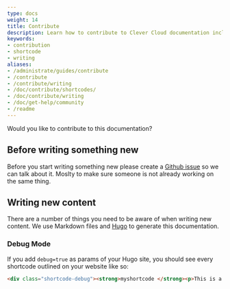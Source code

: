 ```yaml
---
type: docs
weight: 14
title: Contribute
description: Learn how to contribute to Clever Cloud documentation including available shortcodes, writing guidelines, and submission process
keywords:
- contribution
- shortcode
- writing
aliases:
- /administrate/guides/contribute
- /contribute
- /contribute/writing
- /doc/contribute/shortcodes/
- /doc/contribute/writing
- /doc/get-help/community
- /readme
---
```


Would you like to contribute to this documentation?

## Before writing something new

Before you start writing something new please create a [Github issue](https://github.com/CleverCloud/documentation/issues) so we can talk about it. Moslty to make sure someone is not already working on the same thing.

## Writing new content

There are a number of things you need to be aware of when writing new content. We use Markdown files and [Hugo](https://gohugo.io/) to generate this documentation.

### Debug Mode

If you add `debug=true` as params of your Hugo site, you should see every shortcode outlined on your website like so:

```html
<div class="shortcode-debug"><strong>myshortcode </strong><p>This is a shortcode being used</div>
```
